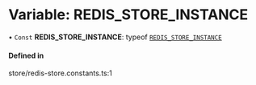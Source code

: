 # Variable: REDIS\_STORE\_INSTANCE

• `Const` **REDIS\_STORE\_INSTANCE**: typeof [`REDIS_STORE_INSTANCE`](REDIS_STORE_INSTANCE.md)

#### Defined in

store/redis-store.constants.ts:1
